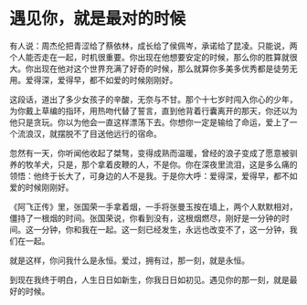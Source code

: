 # 遇见你，就是最对的时候

有人说：周杰伦把青涩给了蔡依林，成长给了侯佩岑，承诺给了昆凌。只能说，两个人能否走在一起，时机很重要。你出现在他想要安定的时候，那么你的胜算就很大。你出现在他对这个世界充满了好奇的时候，那么就算你多美多优秀都是徒劳无用。爱得深，爱得早，都不如爱的时候刚刚好。 

这段话，道出了多少女孩子的辛酸，无奈与不甘。那个十七岁时闯入你心的少年，为你戴上草编的指环，用热吻代替了誓言，直到他背着行囊离开的那天，你还以为他只是贪玩。你以为他会一直这样漂荡下去。你想你一定是输给了命运，爱上了一个流浪汉，就摆脱不了目送他远行的宿命。 

忽然有一天，你听闻他收起了桀骜，变得成熟而温暖，曾经的浪子变成了愿意被驯养的牧羊犬，只是，那个拿着皮鞭的人，不是你。你在深夜里流泪，这是多么痛的领悟：他终于长大了，可身边的人不是我。于是你大呼：爱得深，爱得早，都不如爱的时候刚刚好。 

《阿飞正传》里，张国荣一手拿着烟，一手将张曼玉按在墙上，两个人默默相对，僵持了一根烟的时间。张国荣说，你看到没有，这根烟燃尽，刚好是一分钟的时间。这一分钟，你和我在一起。这一刻已经发生，永远也改变不了，这一分钟，我们在一起。 

就是这样，你问我什么是永恒。爱过，拥有过，那一刻，就是永恒。 

到现在我终于明白，人生日日如新生，你我日日如初见。遇见你的那一刻，就是最好的时候。